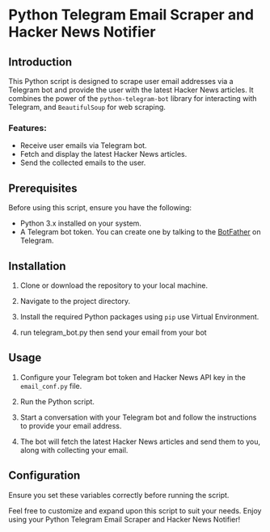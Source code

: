 # Python Telegram Email Scraper and Hacker News Notifier

## Introduction

This Python script is designed to scrape user email addresses via a Telegram bot and provide the user with the latest Hacker News articles. It combines the power of the `python-telegram-bot` library for interacting with Telegram, and `BeautifulSoup` for web scraping.

### Features:

- Receive user emails via Telegram bot.
- Fetch and display the latest Hacker News articles.
- Send the collected emails to the user.

## Prerequisites

Before using this script, ensure you have the following:

- Python 3.x installed on your system.
- A Telegram bot token. You can create one by talking to the [BotFather](https://core.telegram.org/bots#botfather) on Telegram.

## Installation

1. Clone or download the repository to your local machine.


2. Navigate to the project directory.


<!--https://docs.python.org/3/tutorial/venv.html -->
3. Install the required Python packages using `pip`  use  Virtual Environment.

4. run telegram_bot.py then send your email from your bot


## Usage

1. Configure your Telegram bot token and Hacker News API key in the `email_conf.py` file.

2. Run the Python script.



3. Start a conversation with your Telegram bot and follow the instructions to provide your email address.

4. The bot will fetch the latest Hacker News articles and send them to you, along with collecting your email.

## Configuration

Ensure you set these variables correctly before running the script.



Feel free to customize and expand upon this script to suit your needs. Enjoy using your Python Telegram Email Scraper and Hacker News Notifier!
